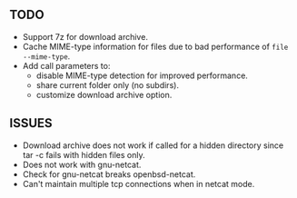 TODO
----
* Support 7z for download archive.
* Cache MIME-type information for files due to bad performance of `file --mime-type`.
* Add call parameters to:
    * disable MIME-type detection for improved performance.
    * share current folder only (no subdirs).
    * customize download archive option.

ISSUES
------
* Download archive does not work if called for a hidden directory since tar -c fails with hidden files only.
* Does not work with gnu-netcat. 
* Check for gnu-netcat breaks openbsd-netcat.
* Can't maintain multiple tcp connections when in netcat mode.
